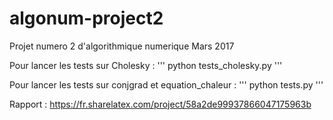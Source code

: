 # algonum-project2
Projet numero 2 d'algorithmique numerique
Mars 2017

Pour lancer les tests sur Cholesky :
'''
python tests_cholesky.py
'''

Pour lancer les tests sur conjgrad et equation_chaleur :
'''
python tests.py
'''

Rapport :
https://fr.sharelatex.com/project/58a2de99937866047175963b
